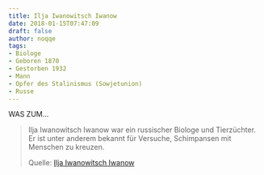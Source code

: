 ```yaml
---
title: Ilja Iwanowitsch Iwanow
date: 2018-01-15T07:47:09
draft: false
author: noqqe
tags:
- Biologe
- Geboren 1870
- Gestorben 1932
- Mann
- Opfer des Stalinismus (Sowjetunion)
- Russe
---
```


WAS ZUM...

> Ilja Iwanowitsch Iwanow war ein russischer Biologe und Tierzüchter. Er ist unter
> anderem bekannt für Versuche, Schimpansen mit Menschen zu kreuzen.
>
> Quelle: [Ilja Iwanowitsch Iwanow](https://de.wikipedia.org/wiki/Ilja_Iwanowitsch_Iwanow)